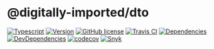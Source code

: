 # @digitally-imported/dto
[![Typescript](https://img.shields.io/badge/%3C%2F%3E-TypeScript-blue.svg?style=flat-square)](https://www.typescriptlang.org/)
[![Version](https://img.shields.io/npm/v/@digitally-imported/dto?style=flat-square)](https://www.npmjs.com/package/@digitally-imported/dto)
[![GitHub license](https://img.shields.io/github/license/pigulla/di?style=flat-square)](https://github.com/pigulla/di/blob/master/LICENSE)
[![Travis CI](https://img.shields.io/travis/com/pigulla/di/master?style=flat-square)](https://travis-ci.com/pigulla/di)
[![Dependencies](https://img.shields.io/david/pigulla/di?path=packages/dto&style=flat-square)](https://david-dm.org/pigulla/di?path=packages%2Fdto)
[![DevDependencies](https://img.shields.io/david/dev/pigulla/di?path=packages/dto&style=flat-square)](https://david-dm.org/dev/pigulla/di?path=packages%2Fdto)
[![codecov](https://codecov.io/gh/pigulla/di/branch/master/graph/badge.svg?flag=dto&style=flat-square)](https://codecov.io/gh/pigulla/di/tree/master/packages/dto/src)
[![Snyk](https://snyk.io/test/github/pigulla/di/badge.svg?targetFile=packages/dto/package.json&style=flat-square)](https://snyk.io/test/github/pigulla/di?targetFile=packages%2Fdto%2Fpackage.json&tab=dependencies)
